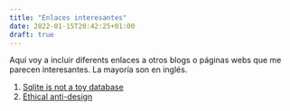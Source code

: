 ```yaml
---
title: "Enlaces interesantes"
date: 2022-01-15T20:42:25+01:00
draft: true
---
```


Aquí voy a incluir diferents enlaces a otros blogs o páginas webs que me parecen interesantes. La mayoría son en inglés.

1. [Sqlite is not a toy database](https://antonz.org/sqlite-is-not-a-toy-database/)
2. [Ethical anti-design](https://njms.ca/posts/ethical-anti-design.html)